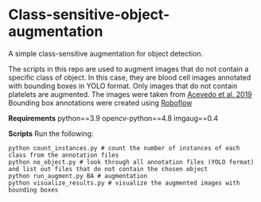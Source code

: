 # Class-sensitive-object-augmentation
A simple class-sensitive augmentation for object detection.

The scripts in this repo are used to augment images that do not contain a specific class of object. In this case, they are blood cell images annotated with bounding boxes in YOLO format. Only images that do not contain platelets are augmented.
The images were taken from [Acevedo et al. 2019](https://data.mendeley.com/datasets/snkd93bnjr/1)
Bounding box annotations were created using [Roboflow](https://roboflow.com/)

**Requirements**
python==3.9
opencv-python==4.8
imgaug==0.4

**Scripts**
Run the following:
```
python count_instances.py # count the number of instances of each class from the annotation files
python no_object.py # look through all annotation files (YOLO format) and list out files that do not contain the chosen object
python run_augment.py BA # augmentation
python visualize_results.py # visualize the augmented images with bounding boxes
```

